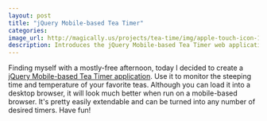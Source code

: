 ```yaml
---
layout: post
title: "jQuery Mobile-based Tea Timer"
categories: 
image_url: http://magically.us/projects/tea-time/img/apple-touch-icon-114x114.png
description: Introduces the jQuery Mobile-based Tea Timer web application.
---
```

Finding myself with a mostly-free afternoon, today I decided to create a [jQuery Mobile-based Tea Timer application](http://magically.us/projects/tea-time/).  Use it to monitor the steeping time and temperature of your favorite teas.  Although you can load it into a desktop browser, it will look much better when run on a mobile-based browser.
It's pretty easily extendable and can be turned into any number of desired timers.  Have fun!
